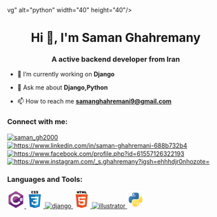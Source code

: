 vg" alt="python" width="40" height="40"/> </a> </p>
<h1 align="center">Hi 👋, I'm Saman Ghahremany</h1>
<h3 align="center">A active backend developer from Iran</h3>

- 🔭 I’m currently working on **Django**

- 💬 Ask me about **Django,Python**

- 📫 How to reach me **samanghahremani9@gmail.com**

<h3 align="left">Connect with me:</h3>
<p align="left">
<a href="https://twitter.com/saman_gh2000" target="blank"><img align="center" src="https://raw.githubusercontent.com/rahuldkjain/github-profile-readme-generator/master/src/images/icons/Social/twitter.svg" alt="saman_gh2000" height="30" width="40" /></a>
<a href="https://linkedin.com/in/https://www.linkedin.com/in/saman-ghahremani-688b732b4" target="blank"><img align="center" src="https://raw.githubusercontent.com/rahuldkjain/github-profile-readme-generator/master/src/images/icons/Social/linked-in-alt.svg" alt="https://www.linkedin.com/in/saman-ghahremani-688b732b4" height="30" width="40" /></a>
<a href="https://fb.com/https://www.facebook.com/profile.php?id=61557126322193" target="blank"><img align="center" src="https://raw.githubusercontent.com/rahuldkjain/github-profile-readme-generator/master/src/images/icons/Social/facebook.svg" alt="https://www.facebook.com/profile.php?id=61557126322193" height="30" width="40" /></a>
<a href="https://instagram.com/https://www.instagram.com/_s.ghahremany?igsh=ehhhdjr0nhozote=" target="blank"><img align="center" src="https://raw.githubusercontent.com/rahuldkjain/github-profile-readme-generator/master/src/images/icons/Social/instagram.svg" alt="https://www.instagram.com/_s.ghahremany?igsh=ehhhdjr0nhozote=" height="30" width="40" /></a>
</p>

<h3 align="left">Languages and Tools:</h3>
<p align="left"> <a href="https://www.w3schools.com/cs/" target="_blank" rel="noreferrer"> <img src="https://raw.githubusercontent.com/devicons/devicon/master/icons/csharp/csharp-original.svg" alt="csharp" width="40" height="40"/> </a> <a href="https://www.w3schools.com/css/" target="_blank" rel="noreferrer"> <img src="https://raw.githubusercontent.com/devicons/devicon/master/icons/css3/css3-original-wordmark.svg" alt="css3" width="40" height="40"/> </a> <a href="https://www.djangoproject.com/" target="_blank" rel="noreferrer"> <img src="https://cdn.worldvectorlogo.com/logos/django.svg" alt="django" width="40" height="40"/> </a> <a href="https://www.w3.org/html/" target="_blank" rel="noreferrer"> <img src="https://raw.githubusercontent.com/devicons/devicon/master/icons/html5/html5-original-wordmark.svg" alt="html5" width="40" height="40"/> </a> <a href="https://www.adobe.com/in/products/illustrator.html" target="_blank" rel="noreferrer"> <img src="https://www.vectorlogo.zone/logos/adobe_illustrator/adobe_illustrator-icon.svg" alt="illustrator" width="40" height="40"/> </a> <a href="https://www.python.org" target="_blank" rel="noreferrer"> <img src="https://raw.githubusercontent.com/devicons/devicon/master/icons/python/python-original.svg" alt="python" width="40" height="40"/> </a> </p>
